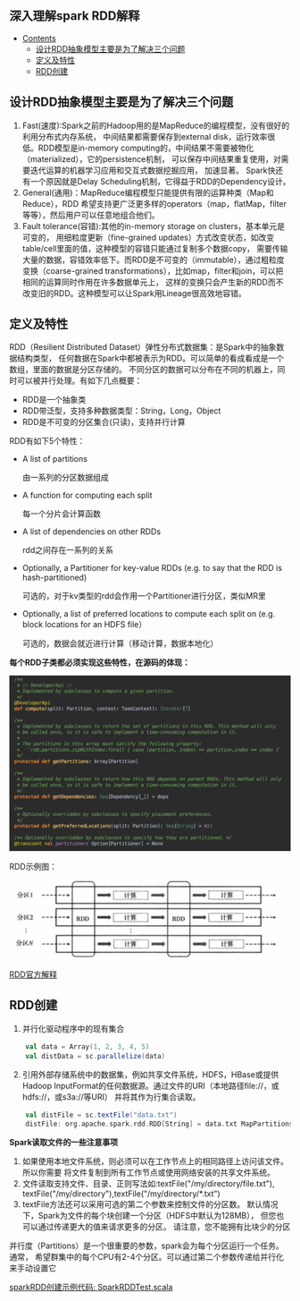 深入理解spark RDD解释
-------
* [Contents](#Contents)
	* [设计RDD抽象模型主要是为了解决三个问题](#设计RDD抽象模型主要是为了解决三个问题)
	* [定义及特性](#定义及特性)
	* [RDD创建](#RDD创建)
## 设计RDD抽象模型主要是为了解决三个问题
1. Fast(速度):Spark之前的Hadoop用的是MapReduce的编程模型，没有很好的利用分布式内存系统，
   中间结果都需要保存到external disk，运行效率很低。RDD模型是in-memory
   computing的，中间结果不需要被物化（materialized），它的persistence机制，
   可以保存中间结果重复使用，对需要迭代运算的机器学习应用和交互式数据挖掘应用，
   加速显著。 Spark快还有一个原因就是Delay Scheduling机制，它得益于RDD的Dependency设计。
2. General(通用)：MapReduce编程模型只能提供有限的运算种类（Map和Reduce），RDD 
   希望支持更广泛更多样的operators（map，flatMap，filter等等），然后用户可以任意地组合他们。
3. Fault tolerance(容错):其他的in-memory storage on
   clusters，基本单元是可变的， 用细粒度更新（fine-grained
   updates）方式改变状态，如改变table/cell里面的值，这种模型的容错只能通过复制多个数据copy，
   需要传输大量的数据，容错效率低下。而RDD是不可变的（immutable），通过粗粒度变换（coarse-grained
   transformations），比如map，filter和join，可以把相同的运算同时作用在许多数据单元上，
   这样的变换只会产生新的RDD而不改变旧的RDD。这种模型可以让Spark用Lineage很高效地容错。

## 定义及特性
RDD（Resilient Distributed Dataset）弹性分布式数据集：是Spark中的抽象数据结构类型，
任何数据在Spark中都被表示为RDD。可以简单的看成看成是一个数组，里面的数据是分区存储的。
不同分区的数据可以分布在不同的机器上，同时可以被并行处理。有如下几点概要：
- RDD是一个抽象类
- RDD带泛型，支持多种数据类型：String，Long，Object
- RDD是不可变的分区集合(只读)，支持并行计算

RDD有如下5个特性：
* A list of partitions

  由一系列的分区数据组成
* A function for computing each split

  每一个分片会计算函数
* A list of dependencies on other RDDs

  rdd之间存在一系列的关系
* Optionally, a Partitioner for key-value RDDs 
    (e.g. to say that the RDD is hash-partitioned)
    
    可选的，对于kv类型的rdd会作用一个Partitioner进行分区，类似MR里
* Optionally, a list of preferred locations to compute each split on 
   (e.g. block locations for an HDFS file）
   
   可选的，数据会就近进行计算（移动计算，数据本地化） 
   
**每个RDD子类都必须实现这些特性，在源码的体现：** 

![RDD特性](images/RDD特性.png)

RDD示例图： 

![RDD示例](images/RDD.png)

[RDD官方解释](http://spark.apache.org/docs/latest/rdd-programming-guide.html#resilient-distributed-datasets-rdds)

## RDD创建
1. 并行化驱动程序中的现有集合 
```scala
    val data = Array(1, 2, 3, 4, 5) 
    val distData = sc.parallelize(data)
```
2. 引用外部存储系统中的数据集，例如共享文件系统，HDFS，HBase或提供Hadoop
   InputFormat的任何数据源。通过文件的URI（本地路径file://，或hdfs://，或s3a://等URI）
   并将其作为行集合读取。
```scala
    val distFile = sc.textFile("data.txt")
    distFile: org.apache.spark.rdd.RDD[String] = data.txt MapPartitionsRDD[10] at textFile at <console>:26
```
**Spark读取文件的一些注意事项**
1. 如果使用本地文件系统，则必须可以在工作节点上的相同路径上访问该文件。所以你需要 
   将文件复制到所有工作节点或使用网络安装的共享文件系统。
2. 文件读取支持文件、目录、正则写法如:textFile("/my/directory/file.txt"),
   textFile("/my/directory"),textFile("/my/directory/*.txt")
3. textFile方法还可以采用可选的第二个参数来控制文件的分区数。
   默认情况下，Spark为文件的每个块创建一个分区（HDFS中默认为128MB），
   但您也可以通过传递更大的值来请求更多的分区。 请注意，您不能拥有比块少的分区
   
并行度（Partitions）是一个很重要的参数，spark会为每个分区运行一个任务。通常，
希望群集中的每个CPU有2-4个分区。可以通过第二个参数传递给并行化来手动设置它

[sparkRDD创建示例代码: SparkRDDTest.scala](../src/main/scala/org/spark/notes/SparkRDDTest.scala)



 
